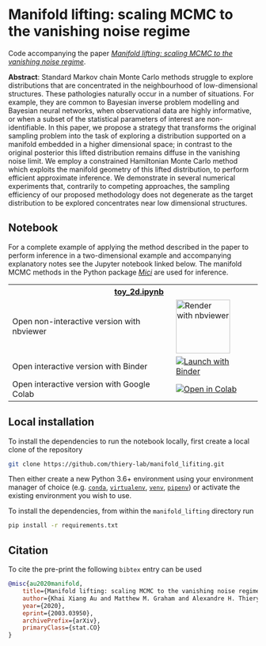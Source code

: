 # Manifold lifting: scaling MCMC to the vanishing noise regime

Code accompanying the paper [*Manifold lifting: scaling MCMC to the vanishing noise regime*](https://arxiv.org/abs/2003.03950).

**Abstract**: Standard Markov chain Monte Carlo methods struggle to explore distributions that are concentrated in the neighbourhood of low-dimensional structures. These pathologies naturally occur in a number of situations. For example, they are common to Bayesian inverse problem modelling and Bayesian neural networks, when observational data are highly informative, or when a subset of the statistical parameters of interest are non-identifiable. In this paper, we propose a strategy that transforms the original sampling problem into the task of exploring a distribution supported on a manifold embedded in a higher dimensional space; in contrast to the original posterior this lifted distribution remains diffuse in the vanishing noise limit. We employ a constrained Hamiltonian Monte Carlo method which exploits the manifold geometry of this lifted distribution, to perform efficient approximate inference. We demonstrate in several numerical experiments that, contrarily to competing approaches, the sampling efficiency of our proposed methodology does not degenerate as the target distribution to be explored concentrates near low dimensional structures.

## Notebook

For a complete example of applying the method described in the paper to perform inference in a two-dimensional example and accompanying explanatory notes see the Jupyter notebook linked below. The manifold MCMC methods in the Python package [*Mici*](https://github.com/matt-graham/mici) are used for inference.

<table>
  <tr>
    <th colspan="2"><img src='https://raw.githubusercontent.com/jupyter/design/master/logos/Favicon/favicon.svg?sanitize=true' width="15" style="vertical-align:text-bottom; margin-right: 5px;"/> <a href="notebooks/FitzHugh-Nagumo_example.ipynb">toy_2d.ipynb</a></th>
  </tr>
  <tr>
    <td>Open non-interactive version with nbviewer</td>
    <td>
      <a href="https://nbviewer.jupyter.org/github/thiery-lab/manifold_lifting/blob/master/notebooks/toy_2d.ipynb">
        <img src="https://raw.githubusercontent.com/jupyter/design/master/logos/Badges/nbviewer_badge.svg?sanitize=true" width="109" alt="Render with nbviewer"  style="vertical-align:text-bottom" />
      </a>
    </td>
  </tr>
  <tr>
    <td>Open interactive version with Binder</td>
    <td>
      <a href="https://mybinder.org/v2/gh/thiery-lab/manifold_lifting/master?filepath=notebooks%2Ftoy_2d.ipynb">
        <img src="https://mybinder.org/badge_logo.svg" alt="Launch with Binder"  style="vertical-align:text-bottom"/>
      </a>
    </td>
  </tr>
  <tr>
    <td>Open interactive version with Google Colab</td>
    <td>
      <a href="https://colab.research.google.com/github/thiery-lab/manifold_lifting/blob/master/notebooks/toy_2d.ipynb">
        <img alt="Open in Colab" src="https://colab.research.google.com/assets/colab-badge.svg" style="vertical-align:text-bottom">
       </a> 
    </td>
  </tr>
</table>

## Local installation

To install the dependencies to run the notebook locally, first create a local clone of the repository

```bash
git clone https://github.com/thiery-lab/manifold_lifiting.git
```

Then either create a new Python 3.6+ environment using your environment manager of choice (e.g. [`conda`](https://docs.conda.io/projects/conda/en/latest/user-guide/tasks/manage-environments.html#creating-an-environment-with-commands), [`virtualenv`](https://virtualenv.pypa.io/en/latest/userguide/#usage), [`venv`](https://docs.python.org/3/library/venv.html#creating-virtual-environments), [`pipenv`](https://pipenv.kennethreitz.org/en/latest/install/#installing-packages-for-your-project)) or activate the existing environment you wish to use.

To install the dependencies, from within the `manifold_lifting` directory run

```bash
pip install -r requirements.txt
```

## Citation

To cite the pre-print the following `bibtex` entry can be used

```bibtex
@misc{au2020manifold,
    title={Manifold lifting: scaling MCMC to the vanishing noise regime},
    author={Khai Xiang Au and Matthew M. Graham and Alexandre H. Thiery},
    year={2020},
    eprint={2003.03950},
    archivePrefix={arXiv},
    primaryClass={stat.CO}
}
```
